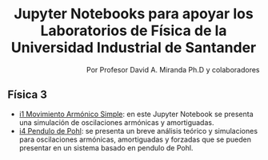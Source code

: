 <h1 align="center"> Jupyter Notebooks para apoyar los Laboratorios de Física de la Universidad Industrial de Santander</h1>
<div align="right">Por Profesor David A. Miranda Ph.D y colaboradores</div>

## Física 3
+ [i1 Movimiento Armónico Simple](https://github.com/davidalejandromiranda/laboratorios-fisica/blob/master/I1_MAS.ipynb): en este Jupyter Notebook se presenta una simulación de oscilaciones armónicas y amortiguadas.
+ [i4 Pendulo de Pohl](https://github.com/davidalejandromiranda/laboratorios-fisica/blob/master/I4_PenduloDePohl.ipynb): se presenta un breve análisis teórico y simulaciones para oscilaciones armónicas, amortiguadas y forzadas que se pueden presentar en un sistema basado en pendulo de Pohl.